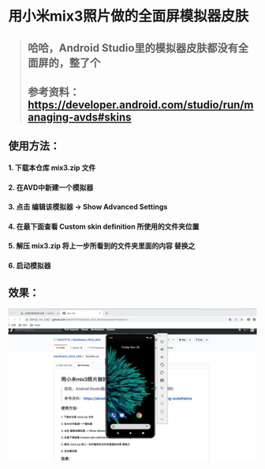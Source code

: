 # 用小米mix3照片做的全面屏模拟器皮肤

 > ## 哈哈，Android Studio里的模拟器皮肤都没有全面屏的，整了个
> ## 参考资料：https://developer.android.com/studio/run/managing-avds#skins
## 使用方法：
 #### 1.  下载本仓库 mix3.zip 文件
 #### 2.  在AVD中新建一个模拟器
 #### 3.  点击  编辑该模拟器 -> Show Advanced Settings 
 #### 4.  在最下面查看 Custom skin definition 所使用的文件夹位置
 #### 5.  解压 mix3.zip 将上一步所看到的文件夹里面的内容 替换之
 #### 6. 启动模拟器
 
 ## 效果：
 ![image](https://github.com/HelloYKYK/hardware_mix3_skin/blob/master/mix.PNG)
